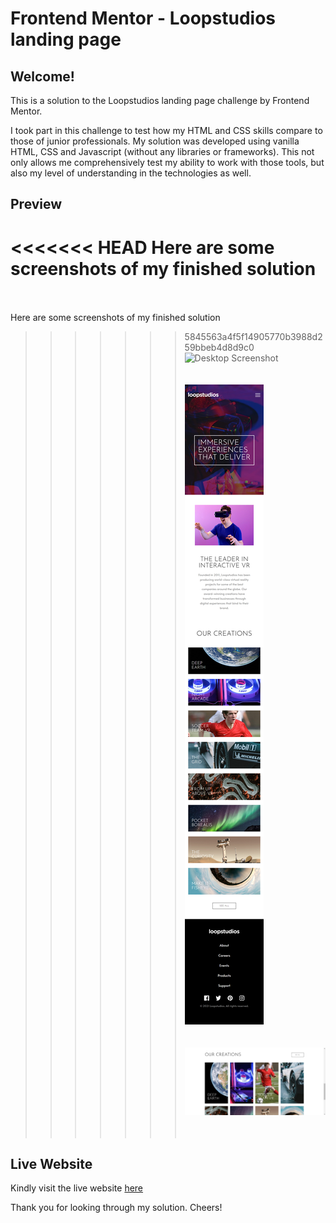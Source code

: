 # Frontend Mentor - Loopstudios landing page

## Welcome!

This is a solution to the Loopstudios landing page challenge by Frontend Mentor.

I took part in this challenge to test how my HTML and CSS skills compare to those of junior professionals. My solution was developed using vanilla HTML, CSS and Javascript (without any libraries or frameworks). This not only allows me comprehensively test my ability to work with those tools, but also my level of understanding in the technologies as well.

## Preview

<<<<<<< HEAD
Here are some screenshots of my finished solution<br/><br/>
=======
Here are some screenshots of my finished solution
>>>>>>> 5845563a4f5f14905770b3988d259bbeb4d8d9c0
![Desktop Screenshot](/images/for-README/screencapture-loopstudios.png)<br/><br/><br/>
![Mobile Version](/images/for-README/loopstudios_capture_mobile.png)<br/><br/><br/>
![Creations Grid](/images/for-README/creations-grid-capture.jpg)<br/><br/><br/>

## Live Website

Kindly visit the live website <a target="_blank" href="blaise.loopstudios.vercel.app">here</a>

Thank you for looking through my solution. Cheers!
